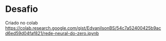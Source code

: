# Desafio
Criado no colab
https://colab.research.google.com/gist/EdvanilsonBS/54c7a52400425b9acd6ed59d04faf821/rede-neural-do-zero.ipynb
